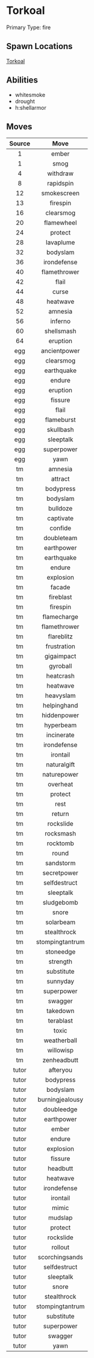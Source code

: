 # Torkoal  
Primary Type: fire  
  
## Spawn Locations  
[Torkoal](/data/spawn_presets/torkoal.md)  
  
## Abilities  
  * whitesmoke
  * drought
  * h:shellarmor
  
  
## Moves  
  
| Source | Move |  
|:---:|:---:|  
| 1 | ember |  
| 1 | smog |  
| 4 | withdraw |  
| 8 | rapidspin |  
| 12 | smokescreen |  
| 13 | firespin |  
| 16 | clearsmog |  
| 20 | flamewheel |  
| 24 | protect |  
| 28 | lavaplume |  
| 32 | bodyslam |  
| 36 | irondefense |  
| 40 | flamethrower |  
| 42 | flail |  
| 44 | curse |  
| 48 | heatwave |  
| 52 | amnesia |  
| 56 | inferno |  
| 60 | shellsmash |  
| 64 | eruption |  
| egg | ancientpower |  
| egg | clearsmog |  
| egg | earthquake |  
| egg | endure |  
| egg | eruption |  
| egg | fissure |  
| egg | flail |  
| egg | flameburst |  
| egg | skullbash |  
| egg | sleeptalk |  
| egg | superpower |  
| egg | yawn |  
| tm | amnesia |  
| tm | attract |  
| tm | bodypress |  
| tm | bodyslam |  
| tm | bulldoze |  
| tm | captivate |  
| tm | confide |  
| tm | doubleteam |  
| tm | earthpower |  
| tm | earthquake |  
| tm | endure |  
| tm | explosion |  
| tm | facade |  
| tm | fireblast |  
| tm | firespin |  
| tm | flamecharge |  
| tm | flamethrower |  
| tm | flareblitz |  
| tm | frustration |  
| tm | gigaimpact |  
| tm | gyroball |  
| tm | heatcrash |  
| tm | heatwave |  
| tm | heavyslam |  
| tm | helpinghand |  
| tm | hiddenpower |  
| tm | hyperbeam |  
| tm | incinerate |  
| tm | irondefense |  
| tm | irontail |  
| tm | naturalgift |  
| tm | naturepower |  
| tm | overheat |  
| tm | protect |  
| tm | rest |  
| tm | return |  
| tm | rockslide |  
| tm | rocksmash |  
| tm | rocktomb |  
| tm | round |  
| tm | sandstorm |  
| tm | secretpower |  
| tm | selfdestruct |  
| tm | sleeptalk |  
| tm | sludgebomb |  
| tm | snore |  
| tm | solarbeam |  
| tm | stealthrock |  
| tm | stompingtantrum |  
| tm | stoneedge |  
| tm | strength |  
| tm | substitute |  
| tm | sunnyday |  
| tm | superpower |  
| tm | swagger |  
| tm | takedown |  
| tm | terablast |  
| tm | toxic |  
| tm | weatherball |  
| tm | willowisp |  
| tm | zenheadbutt |  
| tutor | afteryou |  
| tutor | bodypress |  
| tutor | bodyslam |  
| tutor | burningjealousy |  
| tutor | doubleedge |  
| tutor | earthpower |  
| tutor | ember |  
| tutor | endure |  
| tutor | explosion |  
| tutor | fissure |  
| tutor | headbutt |  
| tutor | heatwave |  
| tutor | irondefense |  
| tutor | irontail |  
| tutor | mimic |  
| tutor | mudslap |  
| tutor | protect |  
| tutor | rockslide |  
| tutor | rollout |  
| tutor | scorchingsands |  
| tutor | selfdestruct |  
| tutor | sleeptalk |  
| tutor | snore |  
| tutor | stealthrock |  
| tutor | stompingtantrum |  
| tutor | substitute |  
| tutor | superpower |  
| tutor | swagger |  
| tutor | yawn |  
  
